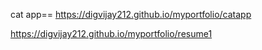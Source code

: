 cat app==
https://digvijay212.github.io/myportfolio/catapp



https://digvijay212.github.io/myportfolio/resume1
